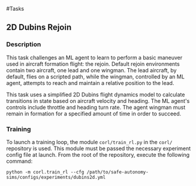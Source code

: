 #Tasks

## 2D Dubins Rejoin

### Description

This task challenges an ML agent to learn to perform a basic maneuver
used in aircraft formation flight: the rejoin. Default rejoin environments
contain two aircraft, one lead and one wingman. The lead aircraft, by default, 
flies on a scripted path, while the wingman, controlled by an ML agent, attempts
to reach and maintain a relative position to the lead.

This task uses a simplified 2D Dubins flight dynamics model to calculate
transitions in state based on aircraft velocity and heading. The ML agent's controls
include throttle and heading turn rate. The agent wingman must remain in formation
for a specified amount of time in order to succeed.


### Training

To launch a training loop, the module `corl/train_rl.py` in the `corl/` repository 
is used. This module must be passed the necessary experiment config file at launch. 
From the root of the repository, execute the following command:

```commandline
python -m corl.train_rl --cfg /path/to/safe-autonomy-sims/configs/experiments/dubins2d.yml
```

